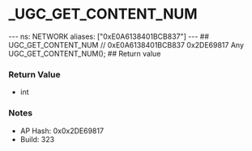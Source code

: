 # _UGC_GET_CONTENT_NUM

--- ns: NETWORK aliases: ["0xE0A6138401BCB837"] --- ## UGC_GET_CONTENT_NUM  // 0xE0A6138401BCB837 0x2DE69817 Any UGC_GET_CONTENT_NUM();  ## Return value

### Return Value
* int

### Notes
* AP Hash: 0x0x2DE69817
* Build: 323

